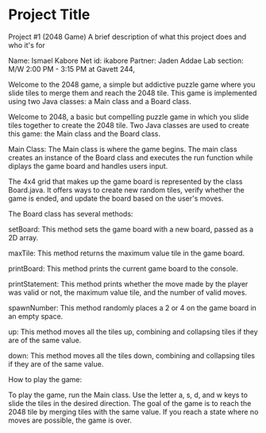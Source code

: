 
# Project Title
Project #1 (2048 Game)
A brief description of what this project does and who it's for

Name: Ismael Kabore
Net id: ikabore
Partner: Jaden Addae
Lab section:   M/W 2:00 PM - 3:15 PM at Gavett 244,

Welcome to the 2048 game, a simple but addictive puzzle game where you slide tiles to merge them and reach the 2048 tile. This game is implemented using two Java classes: a Main class and a Board class.

Welcome to 2048, a basic but compelling puzzle game in which you slide tiles together to create the 2048 tile. Two Java classes are used to create this game: the Main class and the Board class. 

Main Class:
The Main class is where the game begins. The main class creates an instance of the Board class and executes the run function while diplays the game board and handles users input. 

The 4x4 grid that makes up the game board is represented by the class Board.java. It offers ways to create new random tiles, verify whether the game is ended, and update the board based on the user's moves. 

The Board class has several methods:

setBoard: This method sets the game board with a new board, passed as a 2D array.

maxTile: This method returns the maximum value tile in the game board.

printBoard: This method prints the current game board to the console.

printStatement: This method prints whether the move made by the player was valid or not, the maximum value tile, and the number of valid moves.

spawnNumber: This method randomly places a 2 or 4 on the game board in an empty space.

up: This method moves all the tiles up, combining and collapsing tiles if they are of the same value.

down: This method moves all the tiles down, combining and collapsing tiles if they are of the same value.

How to play the game:

To play the game, run the Main class. Use the letter a, s, d, and w keys to slide the tiles in the desired direction. The goal of the game is to reach the 2048 tile by merging tiles with the same value. If you reach a state where no moves are possible, the game is over.

